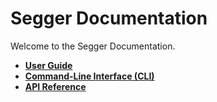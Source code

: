 # Segger Documentation

Welcome to the Segger Documentation.

- **[User Guide](user_guide/index.md)**
- **[Command-Line Interface (CLI)](cli.md)**
- **[API Reference](api/index.md)**

